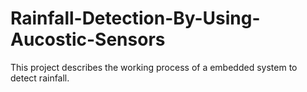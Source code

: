 # Rainfall-Detection-By-Using-Aucostic-Sensors
This project describes the working process of a embedded system to detect rainfall.
